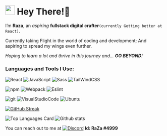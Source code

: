 <h1><img src="https://emojis.slackmojis.com/emojis/images/1531849430/4246/blob-sunglasses.gif?1531849430" width="30"/> Hey There!👋 </h1>

I’m **Raza**, an *aspiring* **fullstack digital crafter**`(currently Getting better at React)`.

Currently taking Flight in the world of coding and development; And aspiring to spread my wings even further. 

*Hoping to learn a lot and thrive in this journey and... ***GO BEYOND***!*


<!---
RazaNaqsh/RazaNaqsh is a ✨ special ✨ repository because its `README.md` (this file) appears on your GitHub profile.
You can click the Preview link to take a look at your changes.
--->

<h3>Languages and Tools I Use:</h3>
<p>  <img alt="React" src="https://img.shields.io/badge/-React-%2320232a?style=flat-square&logo=react&logoColor=2361DAFB" />
  <img alt="JavaScript" src="https://img.shields.io/badge/-JavaScript-%23323330?style=flat-square&logo=javascript&logoColor=%23F7DF1E" />
   <img alt="Sass" src="https://img.shields.io/badge/-Sass-CC6699?style=flat-square&logo=sass&logoColor=white" />
    <img alt="TailWindCSS" src="https://img.shields.io/badge/-tailwindcss-%2338B2AC?style=flat-square&logo=tailwind-css&logoColor=white" />
    </p>
  <p>
   <img alt="npm" src="https://img.shields.io/badge/-NPM-CB3837?style=flat-square&logo=npm&logoColor=white" />
  <img alt="Webpack" src="https://img.shields.io/badge/-Webpack-8DD6F9?style=flat-square&logo=webpack&logoColor=white" />
    <img alt="Eslint" src="https://img.shields.io/badge/-eslint-4B3263?style=flat-square&logo=eslint&logoColor=white" /> 
   </p>
   <p>
   <img alt="git" src="https://img.shields.io/badge/-Git-F05032?style=flat-square&logo=git&logoColor=white" />
   <img alt="VisualStudioCode" src="https://img.shields.io/badge/-VisualStudioCode-0078d7?style=flat-square&logo=visual-studio-code&logoColor=white" />
  <img alt="Ubuntu" src="https://img.shields.io/badge/-Ubuntu-E95420?style=flat-square&logo=ubuntu&logoColor=white" />
</p>

[![GitHub Streak](https://github-readme-streak-stats.herokuapp.com/?user=RazaNaqsh&theme=react)](https://git.io/streak-stats)


![Top Languages Card](https://github-readme-stats.vercel.app/api/top-langs/?username=RazaNaqsh&theme=react)
![Github stats](https://github-readme-stats.vercel.app/api?username=RazaNaqsh&theme=react&show_icons=true&count_private=true)



You can reach out to me at  <a href="https://discordapp.com/users/598381761751285771" target="blank"><img alt="Discord" src="https://img.shields.io/badge/-Discord-5865F2.svg?logo=discord&logoColor=white"></a> **Id: RaZa #4999**
